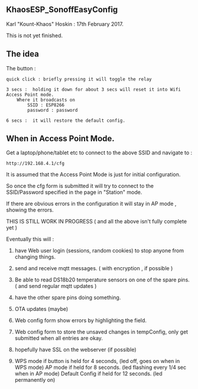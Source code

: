 KhaosESP_SonoffEasyConfig
-------------------------
Karl "Kount-Khaos" Hoskin : 17th February 2017.


This is not yet finished.

The idea 
--------

The button :

    quick click : briefly pressing it will toggle the relay

    3 secs :  holding it down for about 3 secs will reset it into Wifi Access Point mode.
        Where it broadcasts on
            SSID : ESP8266
            password : password

    6 secs :  it will restore the default config.


When in Access Point Mode.
-------------------------

Get a laptop/phone/tablet etc to connect to the above SSID and navigate to :

    http://192.168.4.1/cfg

It is assumed that the Access Point Mode is just for initial configuration.

So once the cfg form is submitted it will try to connect to the SSID/Password specified in the page in "Station" mode.

If there are obvious errors in the configuration it will stay in AP mode , showing the errors.




THIS IS STILL WORK IN PROGRESS ( and all the above isn't fully complete yet )

Eventually this will :

1) have Web user login (sessions, random cookies) to stop anyone from changing things.
2) send and receive mqtt messages. ( with encryption , if possible )
3) Be able to read DS18b20 temperature sensors on one of the spare pins.
    ( and send regular mqtt updates )
4) have the other spare pins doing something.
6) OTA updates (maybe)

7) Web config form show errors by highlighting the field.
8) Web config form to store the unsaved changes in tempConfig,
    only get submitted when all entries are okay.

9) hopefully have SSL on the webserver (if possible)
10) WPS mode if button is held for 4 seconds,
    (led off, goes on when in WPS mode)
   AP mode if held for 8 seconds.
    (led flashing every 1/4 sec when in AP mode)
   Default Config if held for 12 seconds.
    (led permanently on)



